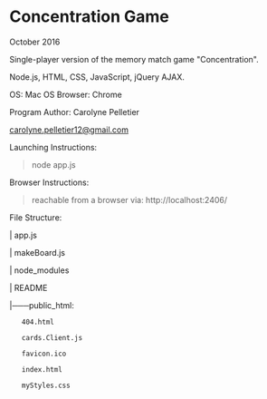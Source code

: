 # Concentration Game

October 2016

Single-player version of the memory match game "Concentration".

Node.js, HTML, CSS, JavaScript, jQuery AJAX.

OS: Mac OS
Browser: Chrome

Program Author: Carolyne Pelletier

carolyne.pelletier12@gmail.com

Launching Instructions:
> node app.js

Browser Instructions:
> reachable from a browser via: http://localhost:2406/


File Structure:

|   app.js
   
|   makeBoard.js
   
|   node_modules
   
|   README
   
|───public_html:

       404.html
       
       cards.Client.js
       
       favicon.ico
       
       index.html
       
       myStyles.css
       






